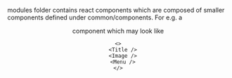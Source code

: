 modules folder contains react components which are composed of smaller components defined under common/components.
For e.g. a <Header /> component which may look like

```
<>
   <Title />
   <Image />
   <Menu />
</>
```
